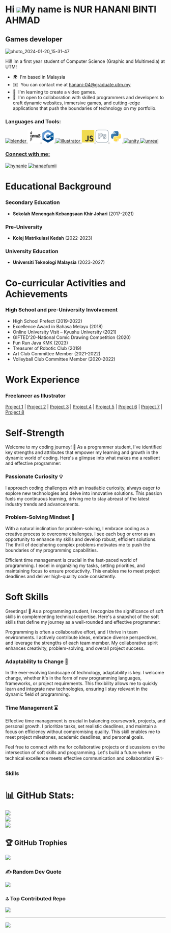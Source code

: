 Hi ![](https://user-images.githubusercontent.com/18350557/176309783-0785949b-9127-417c-8b55-ab5a4333674e.gif)My name is NUR HANANI BINTI AHMAD
==============================================================================================================================================

Games developer
---------------

![photo_2024-01-20_15-31-47](https://github.com/Hynanie/Hynanie/assets/148435826/2863cfe3-39d1-4f6b-a9a0-80a8d152382d)

Hi!! im a first year student of Computer Science (Graphic and Multimedia) at UTM!

* 🌍  I'm based in Malaysia
* ✉️  You can contact me at [hanani-04@graduate.utm.my](mailto:hanani-04@graduate.utm.my)
* 🧠  I'm learning to create a video games.
* 🤝  I'm open to collaboration with skilled programmers and developers to craft dynamic websites, immersive games, and cutting-edge applications that push the boundaries of technology on my portfolio.

<h3 align="left">Languages and Tools:</h3>
<p align="left"> <a href="https://www.blender.org/" target="_blank" rel="noreferrer"> <img src="https://download.blender.org/branding/community/blender_community_badge_white.svg" alt="blender" width="40" height="40"/> </a> <a href="https://canvasjs.com" target="_blank" rel="noreferrer"> <img src="https://raw.githubusercontent.com/Hardik0307/Hardik0307/master/assets/canvasjs-charts.svg" alt="canvasjs" width="40" height="40"/> </a> <a href="https://www.w3schools.com/cpp/" target="_blank" rel="noreferrer"> <img src="https://raw.githubusercontent.com/devicons/devicon/master/icons/cplusplus/cplusplus-original.svg" alt="cplusplus" width="40" height="40"/> </a> <a href="https://www.adobe.com/in/products/illustrator.html" target="_blank" rel="noreferrer"> <img src="https://www.vectorlogo.zone/logos/adobe_illustrator/adobe_illustrator-icon.svg" alt="illustrator" width="40" height="40"/> </a> <a href="https://developer.mozilla.org/en-US/docs/Web/JavaScript" target="_blank" rel="noreferrer"> <img src="https://raw.githubusercontent.com/devicons/devicon/master/icons/javascript/javascript-original.svg" alt="javascript" width="40" height="40"/> </a> <a href="https://www.photoshop.com/en" target="_blank" rel="noreferrer"> <img src="https://raw.githubusercontent.com/devicons/devicon/master/icons/photoshop/photoshop-line.svg" alt="photoshop" width="40" height="40"/> </a> <a href="https://www.python.org" target="_blank" rel="noreferrer"> <img src="https://raw.githubusercontent.com/devicons/devicon/master/icons/python/python-original.svg" alt="python" width="40" height="40"/> </a> <a href="https://unity.com/" target="_blank" rel="noreferrer"> <img src="https://www.vectorlogo.zone/logos/unity3d/unity3d-icon.svg" alt="unity" width="40" height="40"/> </a> <a href="https://unrealengine.com/" target="_blank" rel="noreferrer"> <img src="https://raw.githubusercontent.com/kenangundogan/fontisto/036b7eca71aab1bef8e6a0518f7329f13ed62f6b/icons/svg/brand/unreal-engine.svg" alt="unreal" width="40" height="40"/> </a> <a href="https://www.adobe.com/products/xd.html" target="_blank" rel="noreferrer"> 

<h3 align="left">Connect with me:</h3>
<p align="left">
<a href="https://instagram.com/hynanie" target="blank"><img align="center" src="https://raw.githubusercontent.com/rahuldkjain/github-profile-readme-generator/master/src/images/icons/Social/instagram.svg" alt="hynanie" height="30" width="40" /></a>
<a href="https://discord.gg/hanaefumii" target="blank"><img align="center" src="https://raw.githubusercontent.com/rahuldkjain/github-profile-readme-generator/master/src/images/icons/Social/discord.svg" alt="hanaefumii" height="30" width="40" /></a>
</p>

# Educational Background

### Secondary Education
- **Sekolah Menengah Kebangsaan Khir Johari** (2017-2021)

### Pre-University
- **Kolej Matrikulasi Kedah** (2022-2023)

### University Education
- **Universiti Teknologi Malaysia** (2023-2027)

# Co-curricular Activities and Achievements

### High School and pre-University Involvement
- High School Prefect (2019-2022)
- Excellence Award in Bahasa Melayu (2018)
- Online University Visit – Kyushu University (2021)
- GIFTED'20-National Comic Drawing Competition (2020)
- Fun Run Java KMK (2023)
- Treasurer of Robotic Club (2019)
- Art Club Committee Member (2021-2022)
- Volleyball Club Committee Member (2020-2022)

# Work Experience

### Freelancer as Illustrator

[Project 1](https://github.com/Hynanie/Hynanie/assets/148435826/7b566535-f508-4ad9-92ba-29ed078036cf) | 
[Project 2](https://github.com/Hynanie/Hynanie/assets/148435826/e24228ae-ee2e-4eb5-8f9f-6c23f7762d13) | 
[Project 3](https://github.com/Hynanie/Hynanie/assets/148435826/36ca1aef-e320-4da1-8a6e-1fb518c6e8a9) | 
[Project 4](https://github.com/Hynanie/Hynanie/assets/148435826/de800fe1-8305-49e9-9262-30836596403b) | 
[Project 5](https://github.com/Hynanie/Hynanie/assets/148435826/6876be5e-13d4-4d2d-8508-9915b0bf9b65) | 
[Project 6](https://github.com/Hynanie/Hynanie/assets/148435826/3a8764b4-055e-4471-9d6b-d59c26c8ad7b) | 
[Project 7](https://github.com/Hynanie/Hynanie/assets/148435826/874e96c1-8965-43e0-aad3-a371616d1f86) | 
[Project 8](https://github.com/Hynanie/Hynanie/assets/148435826/e098ad85-f0ed-4420-8dc9-f6abc57e052b)


# Self-Strength

Welcome to my coding journey! 🚀 As a programmer student, I've identified key strengths and attributes that empower my learning and growth in the dynamic world of coding. Here's a glimpse into what makes me a resilient and effective programmer:

### Passionate Curiosity 💡
I approach coding challenges with an insatiable curiosity, always eager to explore new technologies and delve into innovative solutions. This passion fuels my continuous learning, driving me to stay abreast of the latest industry trends and advancements.

### Problem-Solving Mindset 🧠
With a natural inclination for problem-solving, I embrace coding as a creative process to overcome challenges. I see each bug or error as an opportunity to enhance my skills and develop robust, efficient solutions. The thrill of deciphering complex problems motivates me to push the boundaries of my programming capabilities.


Efficient time management is crucial in the fast-paced world of programming. I excel in organizing my tasks, setting priorities, and maintaining focus to ensure productivity. This enables me to meet project deadlines and deliver high-quality code consistently.

# Soft Skills

Greetings! 👋 As a programming student, I recognize the significance of soft skills in complementing technical expertise. Here's a snapshot of the soft skills that define my journey as a well-rounded and effective programmer:

Programming is often a collaborative effort, and I thrive in team environments. I actively contribute ideas, embrace diverse perspectives, and leverage the strengths of each team member. My collaborative spirit enhances creativity, problem-solving, and overall project success.

### Adaptability to Change 🔄
In the ever-evolving landscape of technology, adaptability is key. I welcome change, whether it's in the form of new programming languages, frameworks, or project requirements. This flexibility allows me to quickly learn and integrate new technologies, ensuring I stay relevant in the dynamic field of programming.

### Time Management ⌛
Effective time management is crucial in balancing coursework, projects, and personal growth. I prioritize tasks, set realistic deadlines, and maintain a focus on efficiency without compromising quality. This skill enables me to meet project milestones, academic deadlines, and personal goals.

Feel free to connect with me for collaborative projects or discussions on the intersection of soft skills and programming. Let's build a future where technical excellence meets effective communication and collaboration! 💻✨

### Skills

# 📊 GitHub Stats:
![](https://github-readme-stats.vercel.app/api?username=hynanie&theme=dark&hide_border=false&include_all_commits=false&count_private=false)<br/>
![](https://github-readme-streak-stats.herokuapp.com/?user=hynanie&theme=dark&hide_border=false)<br/>
![](https://github-readme-stats.vercel.app/api/top-langs/?username=hynanie&theme=dark&hide_border=false&include_all_commits=false&count_private=false&layout=compact)

## 🏆 GitHub Trophies
![](https://github-profile-trophy.vercel.app/?username=hynanie&theme=tokyonight&no-frame=false&no-bg=false&margin-w=4)

### ✍️ Random Dev Quote
![](https://quotes-github-readme.vercel.app/api?type=horizontal&theme=tokyonight)

### 🔝 Top Contributed Repo
![](https://github-contributor-stats.vercel.app/api?username=hynanie&limit=5&theme=dark&combine_all_yearly_contributions=true)

---
[![](https://visitcount.itsvg.in/api?id=hynanie&icon=7&color=10)](https://visitcount.itsvg.in)

<!-- Proudly created with GPRM ( https://gprm.itsvg.in ) -->



